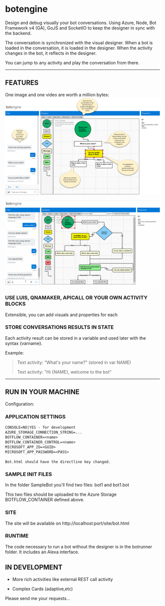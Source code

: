 # botengine

Design and debug visually your bot conversations. Using Azure, Node, Bot Framework v4 (GA), GoJS and SocketIO to keep the designer in sync with the backend.

The conversation is synchronized with the visual designer.
When a bot is loaded in the conversation, it is loaded in the designer. 
When the activity changes in the bot, it reflects in the designer.

You can jump to any activity and play the conversation from there.

----

## FEATURES

One image and one video are worth a million bytes:
![Features](/features.png "Features")

![Features](/featuresdemo.gif "Features Video")

### USE LUIS, QNAMAKER, APICALL OR YOUR OWN ACTIVITY BLOCKS

Extensible, you can add visuals and properties for each

### STORE CONVERSATIONS RESULTS IN STATE
Each activity result can be stored in a variable and used later with the syntax {varname}. 

Example:

>Text activity: "What's your name?" (stored in var NAME)
>
>Text activity: "Hi {NAME}, welcome to the bot"

----
## RUN IN YOUR MACHINE

Configuration: 

### APPLICATION SETTINGS

~~~~
CONSOLE=NO|YES - for development
AZURE_STORAGE_CONNECTION_STRING=...
BOTFLOW_CONTAINER=<name>
BOTFLOW_CONTAINER_CONTROL=<name>
MICROSOFT_APP_ID=<GUID>
MICROSOFT_APP_PASSWORD=<PASS>

Bot.html should have the directline key changed.
~~~~

### SAMPLE INIT FILES

In the folder SampleBot you'll find two files: bot1 and bot1.bot

This two files should be uploaded to the Azure Storage BOTFLOW_CONTAINER defined above.

### SITE

The site will be available on http://localhost:port/site/bot.html

### RUNTIME

The code necessary to run a bot without the designer is in the botrunner folder. It includes an Alexa interface.

## IN DEVELOPMENT

- More rich activities like external REST call activity

- Complex Cards (adaptive,etc)

Please send me your requests...